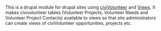This is a drupal module for drupal sites using [civiVolunteer](https://civicrm.org/extensions/civivolunteer) and [Views](https://www.drupal.org/project/views). It makes civivolunteer tables (Volunteer Projects, Volunteer Needs and Volunteer Project Contacts) available to views so that site administrators can create views of civiVolunteer opportunities, projects etc.
